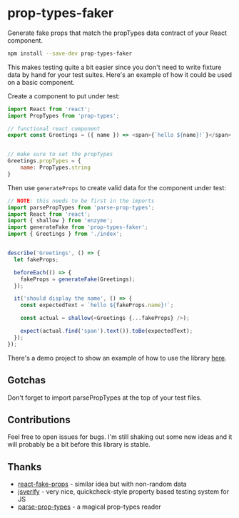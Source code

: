 # prop-types-faker
Generate fake props that match the propTypes data contract of your React component.

```bash
npm install --save-dev prop-types-faker
```

This makes testing quite a bit easier since you don't need to write fixture data
by hand for your test suites. Here's an example of how it could be used on a
basic component.

Create a component to put under test:

```javascript
import React from 'react';
import PropTypes from 'prop-types';

// functional react component
export const Greetings = ({ name }) => <span>{`hello ${name}!`}</span>;


// make sure to set the propTypes
Greetings.propTypes = {
    name: PropTypes.string
}
```

Then use `generateProps` to create valid data for the component under test:

```javascript
// NOTE: this needs to be first in the imports
import parsePropTypes from 'parse-prop-types';
import React from 'react';
import { shallow } from 'enzyme';
import generateFake from 'prop-types-faker';
import { Greetings } from './index';


describe('Greetings', () => {
  let fakeProps;

  beforeEach(() => {
    fakeProps = generateFake(Greetings);
  });

  it('should display the name', () => {
    const expectedText = `hello ${fakeProps.name}!`;

    const actual = shallow(<Greetings {...fakeProps} />);

    expect(actual.find('span').text()).toBe(expectedText);
  });
});
```

There's a demo project to show an example of how to use the library [here](https://github.com/greenyouse/prop-types-faker-testing).

## Gotchas

Don't forget to import parsePropTypes at the top of your test files.

## Contributions
Feel free to open issues for bugs. I'm still shaking out some new ideas and it
will probably be a bit before this library is stable.

## Thanks
* [react-fake-props](https://github.com/typicode/react-fake-props) - similar idea but with non-random data
* [jsverify](https://github.com/typicode/react-fake-props) - very nice, quickcheck-style property based testing system for JS
* [parse-prop-types](https://github.com/diegohaz/parse-prop-types.git) - a magical prop-types reader
